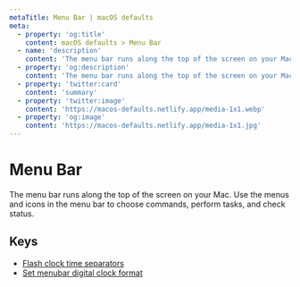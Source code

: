 ```yaml
---
metaTitle: Menu Bar | macOS defaults
meta:
  - property: 'og:title'
    content: macOS defaults > Menu Bar
  - name: 'description'
    content: 'The menu bar runs along the top of the screen on your Mac. Use the menus and icons in the menu bar to choose commands, perform tasks, and check status.'
  - property: 'og:description'
    content: 'The menu bar runs along the top of the screen on your Mac. Use the menus and icons in the menu bar to choose commands, perform tasks, and check status.'
  - property: 'twitter:card'
    content: 'summary'
  - property: 'twitter:image'
    content: 'https://macos-defaults.netlify.app/media-1x1.webp'
  - property: 'og:image'
    content: 'https://macos-defaults.netlify.app/media-1x1.jpg'
---
```


# Menu Bar

The menu bar runs along the top of the screen on your Mac. Use the menus and icons in the menu bar to choose commands, perform tasks, and check status.

## Keys

- [Flash clock time separators](./flashdateseparators.html)
- [Set menubar digital clock format](./dateformat.html)
